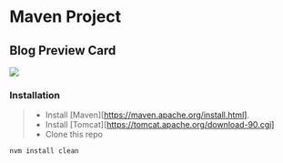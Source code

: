 # Maven Project

## Blog Preview Card

![](src/main/webapp/assets)

### Installation

> - Install [Maven][https://maven.apache.org/install.html].
> - Install [Tomcat][https://tomcat.apache.org/download-90.cgi]
> - Clone this repo

```sh
nvm install clean

```
